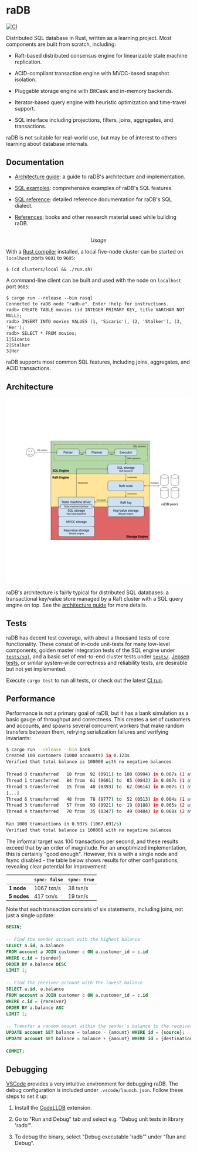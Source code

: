 # raDB

[![CI](https://github.com/radhesh1/radb/actions/workflows/ci.yml/badge.svg)](https://github.com/erikgrinaker/radb/actions/workflows/ci.yml)

Distributed SQL database in Rust, written as a learning project. Most components are built from
scratch, including:

* Raft-based distributed consensus engine for linearizable state machine replication.

* ACID-compliant transaction engine with MVCC-based snapshot isolation.

* Pluggable storage engine with BitCask and in-memory backends.

* Iterator-based query engine with heuristic optimization and time-travel support.

* SQL interface including projections, filters, joins, aggregates, and transactions.

raDB is not suitable for real-world use, but may be of interest to others learning about
database internals.

## Documentation

* [Architecture guide](docs/architecture.md): a guide to raDB's architecture and implementation.

* [SQL examples](docs/examples.md): comprehensive examples of raDB's SQL features.

* [SQL reference](docs/sql.md): detailed reference documentation for raDB's SQL dialect.

* [References](docs/references.md): books and other research material used while building raDB.

## <span class="texcenter">
$$
Usage
$$
</span>

With a [Rust compiler](https://www.rust-lang.org/tools/install) installed, a local five-node 
cluster can be started on `localhost` ports `9601` to `9605`:

```
$ (cd clusters/local && ./run.sh)
```

A command-line client can be built and used with the node on `localhost` port `9605`:

```
$ cargo run --release --bin rasql
Connected to raDB node "radb-e". Enter !help for instructions.
radb> CREATE TABLE movies (id INTEGER PRIMARY KEY, title VARCHAR NOT NULL);
radb> INSERT INTO movies VALUES (1, 'Sicario'), (2, 'Stalker'), (3, 'Her');
radb> SELECT * FROM movies;
1|Sicario
2|Stalker
3|Her
```

raDB supports most common SQL features, including joins, aggregates, and ACID transactions.

## Architecture

[![raDB architecture](docs/images/architecture.svg)](../docs/architecture.md)

raDB's architecture is fairly typical for distributed SQL databases: a transactional
key/value store managed by a Raft cluster with a SQL query engine on top. See the
[architecture guide](../docs/architecture.md) for more details.

## Tests

raDB has decent test coverage, with about a thousand tests of core functionality. These consist
of in-code unit-tests for many low-level components, golden master integration tests of the SQL
engine under [`tests/sql`](../tests/sql), and a
basic set of end-to-end cluster tests under
[`tests/`](../tests).
[Jepsen tests](https://jepsen.io), or similar system-wide correctness and reliability tests, are 
desirable but not yet implemented.

Execute `cargo test` to run all tests, or check out the latest
[CI run](https://github.com/radhesh1/radb/actions/workflows/ci.yml).

## Performance

Performance is not a primary goal of raDB, but it has a bank simulation as a basic gauge of
throughput and correctness. This creates a set of customers and accounts, and spawns several
concurrent workers that make random transfers between them, retrying serialization failures and
verifying invariants:

```sh
$ cargo run --release --bin bank
Created 100 customers (1000 accounts) in 0.123s
Verified that total balance is 100000 with no negative balances

Thread 0 transferred   18 from  92 (0911) to 100 (0994) in 0.007s (1 attempts)
Thread 1 transferred   84 from  61 (0601) to  85 (0843) in 0.007s (1 attempts)
Thread 3 transferred   15 from  40 (0393) to  62 (0614) in 0.007s (1 attempts)
[...]
Thread 6 transferred   48 from  78 (0777) to  52 (0513) in 0.004s (1 attempts)
Thread 3 transferred   57 from  93 (0921) to  19 (0188) in 0.065s (2 attempts)
Thread 4 transferred   70 from  35 (0347) to  49 (0484) in 0.068s (2 attempts)

Ran 1000 transactions in 0.937s (1067.691/s)
Verified that total balance is 100000 with no negative balances
```

The informal target was 100 transactions per second, and these results exceed that by an order
of magnitude. For an unoptimized implementation, this is certainly "good enough". However, this
is with a single node and fsync disabled - the table below shows results for other configurations,
revealing clear potential for improvement:

|             | `sync: false` | `sync: true` |
|-------------|---------------|--------------|
| **1 node**  | 1067 txn/s    | 38 txn/s     |
| **5 nodes** | 417 txn/s     | 19 txn/s     |

Note that each transaction consists of six statements, including joins, not just a single update:

```sql
BEGIN;

-- Find the sender account with the highest balance
SELECT a.id, a.balance
FROM account a JOIN customer c ON a.customer_id = c.id
WHERE c.id = {sender}
ORDER BY a.balance DESC
LIMIT 1;

-- Find the receiver account with the lowest balance
SELECT a.id, a.balance
FROM account a JOIN customer c ON a.customer_id = c.id
WHERE c.id = {receiver}
ORDER BY a.balance ASC
LIMIT 1;

-- Transfer a random amount within the sender's balance to the receiver
UPDATE account SET balance = balance - {amount} WHERE id = {source};
UPDATE account SET balance = balance + {amount} WHERE id = {destination};

COMMIT;
```

## Debugging

[VSCode](https://code.visualstudio.com) provides a very intuitive environment for debugging raDB.
The debug configuration is included under `.vscode/launch.json`. Follow these steps to set it up:

1. Install the [CodeLLDB](https://marketplace.visualstudio.com/items?itemName=vadimcn.vscode-lldb)
   extension.

2. Go to "Run and Debug" tab and select e.g. "Debug unit tests in library 'radb'".

3. To debug the binary, select "Debug executable 'radb'" under "Run and Debug".
